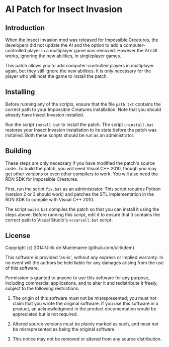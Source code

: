 AI Patch for Insect Invasion
============================

Introduction
------------

When the Insect Invasion mod was released for Impossible Creatures, the
developers did not update the AI and the option to add a computer-controlled
player in a multiplayer game was removed. However the AI still works, ignoring
the new abilities, in singleplayer games.

This patch allows you to add computer-controlled players in multiplayer again,
but they still ignore the new abilities. It is only necessary for the player who
will host the game to install the patch.

Installing
----------

Before running any of the scripts, ensure that the file `path.txt` contains the
correct path to your Impossible Creatures installation. Note that you should
already have Insect Invasion installed.

Run the script `install.bat` to install the patch. The script `uninstall.bat`
restores your Insect Invasion installation to its state before the patch was
installed. Both these scripts should be run as an administrator.

Building
--------

These steps are only necessary if you have modified the patch's source code. To
build the patch, you will need Visual C++ 2010, though you may get other
versions or even other compilers to work. You will also need the RDN SDK for
Impossible Creatures.

First, run the script `fix.bat` as an administrator. This script requires Python
(version 2 or 3 should work) and patches the STL implementation in the RDN SDK
to compile with Visual C++ 2010.

The script `build.bat` compiles the patch so that you can install it using the
steps above. Before running this script, edit it to ensure that it contains the
correct path to Visual Studio's `vcvarsall.bat` script.

License
-------

Copyright (c) 2014 Ulrik de Muelenaere (github.com/ulrikdem)

This software is provided 'as-is', without any express or implied warranty.
In no event will the authors be held liable for any damages arising from the
use of this software.

Permission is granted to anyone to use this software for any purpose,
including commercial applications, and to alter it and redistribute it
freely, subject to the following restrictions:

1. The origin of this software must not be misrepresented; you must not claim
that you wrote the original software. If you use this software in a product,
an acknowledgment in the product documentation would be appreciated but is
not required.

2. Altered source versions must be plainly marked as such, and must not be
misrepresented as being the original software.

3. This notice may not be removed or altered from any source distribution.
